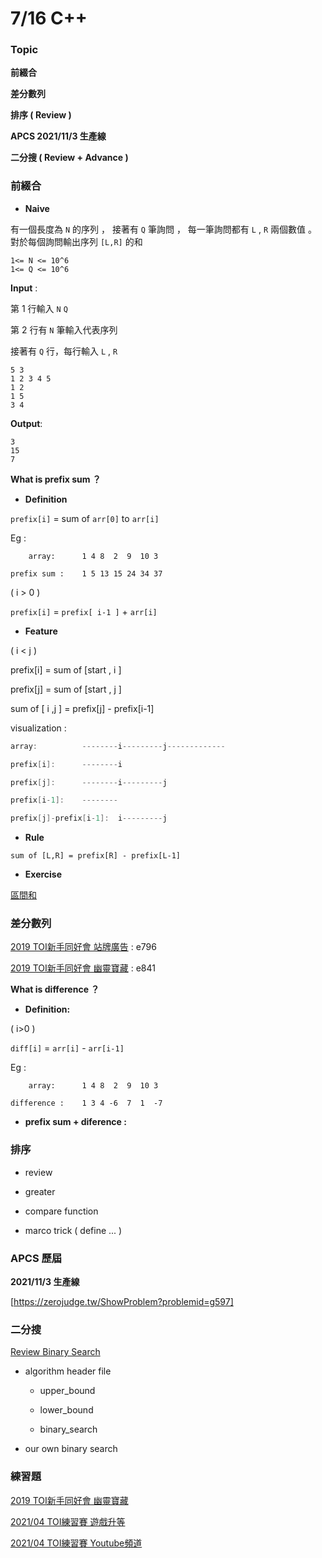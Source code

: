 # 7/16 C++ 


### Topic 

**前綴合**

**差分數列**

**排序 ( Review )**

**APCS 2021/11/3 生產線**

**二分搜 ( Review + Advance )**


### 前綴合

- **Naive**


有一個長度為 `N` 的序列 ， 接著有 `Q` 筆詢問 ， 每一筆詢問都有 `L` , `R` 兩個數值 。
對於每個詢問輸出序列 `[L,R]` 的和

```
1<= N <= 10^6
1<= Q <= 10^6
```

**Input** :

第 1 行輸入 `N` `Q`

第 2 行有 `N` 筆輸入代表序列

接著有 `Q` 行，每行輸入 `L` , `R` 

```
5 3
1 2 3 4 5
1 2
1 5
3 4
```

**Output**:

```
3
15
7
```

**What is prefix sum ？** 

- **Definition**

`prefix[i]` = sum of `arr[0]` to `arr[i]` 


Eg : 

```
	array:		1 4 8  2  9  10 3 

prefix sum : 	1 5 13 15 24 34 37
```

( i > 0 )

`prefix[i]` = `prefix[ i-1 ]` + `arr[i]`


- **Feature**

( i < j )

prefix[i] = sum of [start , i ] 

prefix[j] = sum of [start , j ]


sum of [ i ,j ] = prefix[j] - prefix[i-1]


visualization : 

```c
array:          --------i---------j-------------

prefix[i]:      --------i

prefix[j]:      --------i---------j

prefix[i-1]:    --------

prefix[j]-prefix[i-1]:  i---------j
```

- **Rule**

`sum of [L,R] = prefix[R] - prefix[L-1]`

- **Exercise**

[區間和](https://zerojudge.tw/ShowProblem?problemid=e346)


### 差分數列 

[2019 TOI新手同好會 站牌廣告](https://zerojudge.tw/ShowProblem?problemid=e796) : e796

[2019 TOI新手同好會 幽靈寶藏](https://zerojudge.tw/ShowProblem?problemid=e841) : e841

**What is difference ？**

- **Definition:**

( i>0 )

`diff[i]` = `arr[i]` - `arr[i-1]` 



Eg : 

```
	array:		1 4 8  2  9  10 3 

difference : 	1 3 4 -6  7  1  -7 
```


- **prefix sum + diference :**


### 排序

- review

- greater

- compare function 

- marco trick 
( define ... )

### APCS 歷屆 

**2021/11/3 生產線**

[https://zerojudge.tw/ShowProblem?problemid=g597]

### 二分搜


[Review Binary Search](https://zerojudge.tw/ShowProblem?problemid=f679)


- algorithm header file

    - upper_bound

    - lower_bound 

    - binary_search 

- our own binary search



### 練習題 

[2019 TOI新手同好會 幽靈寶藏](https://zerojudge.tw/ShowProblem?problemid=e841)

[2021/04 TOI練習賽 遊戲升等 ](https://zerojudge.tw/ShowProblem?problemid=f815)

[2021/04 TOI練習賽 Youtube頻道 ](https://zerojudge.tw/ShowProblem?problemid=f816)


